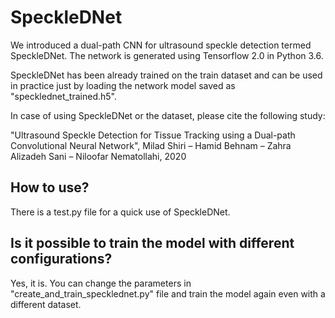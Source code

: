 # SpeckleDNet
We introduced a dual-path CNN for ultrasound speckle detection termed SpeckleDNet. The network is generated using Tensorflow 2.0 in Python 3.6.

SpeckleDNet has been already trained on the train dataset and can be used in practice just by loading the network model saved as "specklednet_trained.h5". 

In case of using SpeckleDNet or the dataset, please cite the following study:

"Ultrasound Speckle Detection for Tissue Tracking using a Dual-path Convolutional Neural Network", Milad Shiri – Hamid Behnam – Zahra Alizadeh Sani – Niloofar Nematollahi, 2020

## How to use?
There is a test.py file for a quick use of SpeckleDNet. 

## Is it possible to train the model with different configurations? 
Yes, it is. You can change the parameters in "create_and_train_specklednet.py" file and train the model again even with a different dataset. 

